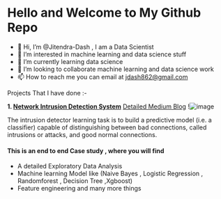 # Hello and Welcome to My Github Repo
- 👋 Hi, I’m @Jitendra-Dash , I am a Data Scientist
- 👀 I’m interested in machine learning and data science stuff 
- 🌱 I’m currently learning data science
- 💞️ I’m looking to collaborate machine learning and data science work
- 📫 How to reach me you can email at jdash862@gmail.com

Projects That I have done :-  

**1. [Network Intrusion Detection System](https://github.com/Jitendra-Dash/Network-Intrusion-detection-system)**
[Detailed Medium Blog](https://medium.com/analytics-vidhya/network-intrusion-detection-system-4bab3e5baccb) 
!![image](https://user-images.githubusercontent.com/46401460/121671368-176b9e00-cacc-11eb-8ff6-46b2a77d3969.png)

The intrusion detector learning task is to build a predictive model (i.e. a classifier) capable of distinguishing between bad connections, called intrusions or attacks, and good normal connections.

#### This is an end to end Case study , where you will find   
 - A detailed Exploratory Data Analysis
 - Machine learning Model like (Naive Bayes , Logistic Regression , Randomforest , Decision Tree ,Xgboost)
 - Feature engineering and many more things


<!---
Jitendra-Dash/Jitendra-Dash is a ✨ special ✨ repository because its `README.md` (this file) appears on your GitHub profile.
You can click the Preview link to take a look at your changes.
--->
